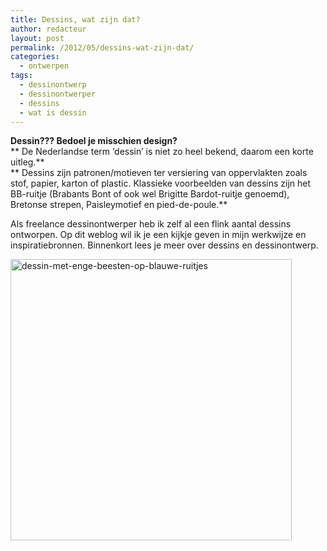 ```yaml
---
title: Dessins, wat zijn dat?
author: redacteur
layout: post
permalink: /2012/05/dessins-wat-zijn-dat/
categories:
  - ontwerpen
tags:
  - dessinontwerp
  - dessinontwerper
  - dessins
  - wat is dessin
---
```

**Dessin??? Bedoel je misschien design?**  
** De Nederlandse term ‘dessin’ is niet zo heel bekend, daarom een korte uitleg.**  
** Dessins zijn patronen/motieven ter versiering van oppervlakten zoals stof, papier, karton of plastic. Klassieke voorbeelden van dessins zijn het BB-ruitje (Brabants Bont of ook wel Brigitte Bardot-ruitje genoemd), Bretonse strepen, Paisleymotief en pied-de-poule.**

Als freelance dessinontwerper heb ik zelf al een flink aantal dessins ontworpen. Op dit weblog wil ik je een kijkje geven in mijn werkwijze en inspiratiebronnen. Binnenkort lees je meer over dessins en dessinontwerp.

[<img class="aligncenter size-full wp-image-2543" title="dessin-met-enge-beesten-op-blauwe-ruitjes" src="/wordpress/wp-content/uploads/2012/05/dessin-met-enge-beesten-op-blauwe-ruitjes.gif" alt="dessin-met-enge-beesten-op-blauwe-ruitjes" width="450" height="450" />][1]

 [1]: /wordpress/wp-content/uploads/2012/05/dessin-met-enge-beesten-op-blauwe-ruitjes.gif
